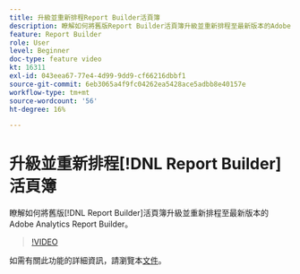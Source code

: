 ```yaml
---
title: 升級並重新排程Report Builder活頁簿
description: 瞭解如何將舊版Report Builder活頁簿升級並重新排程至最新版本的Adobe Analytics Report Builder。
feature: Report Builder
role: User
level: Beginner
doc-type: feature video
kt: 16311
exl-id: 043eea67-77e4-4d99-9dd9-cf66216dbbf1
source-git-commit: 6eb3065a4f9fc04262ea5428ace5adbb8e40157e
workflow-type: tm+mt
source-wordcount: '56'
ht-degree: 16%

---
```


# 升級並重新排程[!DNL Report Builder]活頁簿

瞭解如何將舊版[!DNL Report Builder]活頁簿升級並重新排程至最新版本的Adobe Analytics Report Builder。

>[!VIDEO](https://video.tv.adobe.com/v/3434957/?quality=12&learn=on)

如需有關此功能的詳細資訊，請瀏覽本[文件](https://experienceleague.adobe.com/en/docs/analytics/analyze/report-builder/home)。
